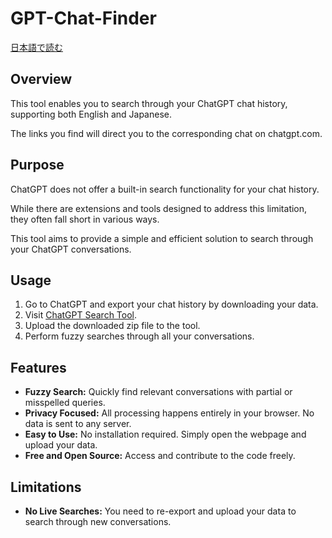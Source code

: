 # GPT-Chat-Finder

[日本語で読む](README-ja.md)

## Overview

This tool enables you to search through your ChatGPT chat history, supporting both English and Japanese. 

The links you find will direct you to the corresponding chat on chatgpt.com.

## Purpose

ChatGPT does not offer a built-in search functionality for your chat history. 

While there are extensions and tools designed to address this limitation, they often fall short in various ways. 

This tool aims to provide a simple and efficient solution to search through your ChatGPT conversations.

## Usage

1. Go to ChatGPT and export your chat history by downloading your data.
2. Visit [ChatGPT Search Tool](https://laggingreflex.github.io/chatgpt-search/).
3. Upload the downloaded zip file to the tool.
4. Perform fuzzy searches through all your conversations.

## Features

- **Fuzzy Search:** Quickly find relevant conversations with partial or misspelled queries.
- **Privacy Focused:** All processing happens entirely in your browser. No data is sent to any server.
- **Easy to Use:** No installation required. Simply open the webpage and upload your data.
- **Free and Open Source:** Access and contribute to the code freely.

## Limitations

- **No Live Searches:** You need to re-export and upload your data to search through new conversations.
